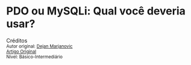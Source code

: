 PDO ou  MySQLi: Qual você deveria usar?
==============================================
Créditos<br/>
<small>Autor original: [Dejan Marjanovic](https://tutsplus.com/authors/dejan-marjanovic)<br/>[Artigo Original](https://code.tutsplus.com/tutorials/pdo-vs-mysqli-which-should-you-use--net-24059)<br/>Nível: Básico-Intermediário</small>